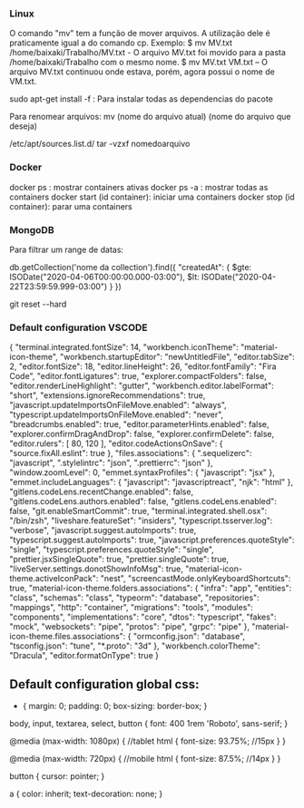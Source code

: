 ### Linux
O comando "mv" tem a função de mover arquivos. A utilização dele é praticamente igual  a do comando cp. Exemplo:
$ mv MV.txt /home/baixaki/Trabalho/MV.txt  - O arquivo MV.txt foi movido para a pasta /home/baixaki/Trabalho com o mesmo nome.
$ mv MV.txt  VM.txt – O arquivo MV.txt continuou onde estava, porém, agora possui o nome de VM.txt.

sudo apt-get install -f : Para instalar todas as dependencias do pacote

Para renomear arquivos: mv (nome do arquivo atual) (nome do arquivo que deseja)

/etc/apt/sources.list.d/
tar -vzxf nomedoarquivo


### Docker
docker ps : mostrar containers ativas
docker ps -a : mostrar todas as containers
docker start (id container): iniciar uma containers
docker stop (id container): parar uma containers

### MongoDB

Para filtrar um range de datas:

db.getCollection('nome da collection').find({ 
    "createdAt": {
        $gte: ISODate("2020-04-06T00:00:00.000-03:00"),
        $lt: ISODate("2020-04-22T23:59:59.999-03:00")
    }
})


git reset --hard

### Default configuration VSCODE

{
  "terminal.integrated.fontSize": 14,
  "workbench.iconTheme": "material-icon-theme",
  "workbench.startupEditor": "newUntitledFile",
  "editor.tabSize": 2,
  "editor.fontSize": 18,
  "editor.lineHeight": 26,
  "editor.fontFamily": "Fira Code",
  "editor.fontLigatures": true,
  "explorer.compactFolders": false,
  "editor.renderLineHighlight": "gutter",
  "workbench.editor.labelFormat": "short",
  "extensions.ignoreRecommendations": true,
  "javascript.updateImportsOnFileMove.enabled": "always",
  "typescript.updateImportsOnFileMove.enabled": "never",
  "breadcrumbs.enabled": true,
  "editor.parameterHints.enabled": false,
  "explorer.confirmDragAndDrop": false,
  "explorer.confirmDelete": false,
  "editor.rulers": [
    80,
    120
  ],
  "editor.codeActionsOnSave": {
    "source.fixAll.eslint": true
  },
  "files.associations": {
    ".sequelizerc": "javascript",
    ".stylelintrc": "json",
    ".prettierrc": "json"
  },
  "window.zoomLevel": 0,
  "emmet.syntaxProfiles": {
    "javascript": "jsx"
  },
  "emmet.includeLanguages": {
    "javascript": "javascriptreact",
    "njk": "html"
  },
  "gitlens.codeLens.recentChange.enabled": false,
  "gitlens.codeLens.authors.enabled": false,
  "gitlens.codeLens.enabled": false,
  "git.enableSmartCommit": true,
  "terminal.integrated.shell.osx": "/bin/zsh",
  "liveshare.featureSet": "insiders",
  "typescript.tsserver.log": "verbose",
  "javascript.suggest.autoImports": true,
  "typescript.suggest.autoImports": true,
  "javascript.preferences.quoteStyle": "single",
  "typescript.preferences.quoteStyle": "single",
  "prettier.jsxSingleQuote": true,
  "prettier.singleQuote": true,
  "liveServer.settings.donotShowInfoMsg": true,
  "material-icon-theme.activeIconPack": "nest",
  "screencastMode.onlyKeyboardShortcuts": true,
  "material-icon-theme.folders.associations": {
    "infra": "app",
    "entities": "class",
    "schemas": "class",
    "typeorm": "database",
    "repositories": "mappings",
    "http": "container",
    "migrations": "tools",
    "modules": "components",
    "implementations": "core",
    "dtos": "typescript",
    "fakes": "mock",
    "websockets": "pipe",
    "protos": "pipe",
    "grpc": "pipe"
  },
  "material-icon-theme.files.associations": {
    "ormconfig.json": "database",
    "tsconfig.json": "tune",
    "*.proto": "3d"
  },
  "workbench.colorTheme": "Dracula",
  "editor.formatOnType": true
}

## Default configuration global css:
* {
  margin: 0;
  padding: 0;
  box-sizing: border-box;
}




body,
input,
textarea,
select,
button {
  font: 400 1rem 'Roboto', sans-serif;
}

@media (max-width: 1080px) {
  //tablet
  html {
    font-size: 93.75%; //15px
  }
}

@media (max-width: 720px) {
  //mobile
  html {
    font-size: 87.5%; //14px
  }
}

button {
  cursor: pointer;
}

a {
  color: inherit;
  text-decoration: none;
}

